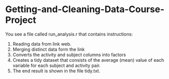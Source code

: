 # Getting-and-Cleaning-Data-Course-Project
You see a file called run_analysis.r that contains instructions:
1. Reading data from link web.
2. Merging distinct data form the link
3. Converts the activity and subject columns into factors
4. Creates a tidy dataset that consists of the average (mean) value of each variable for each subject and activity pair.
5. The end result is shown in the file tidy.txt.
